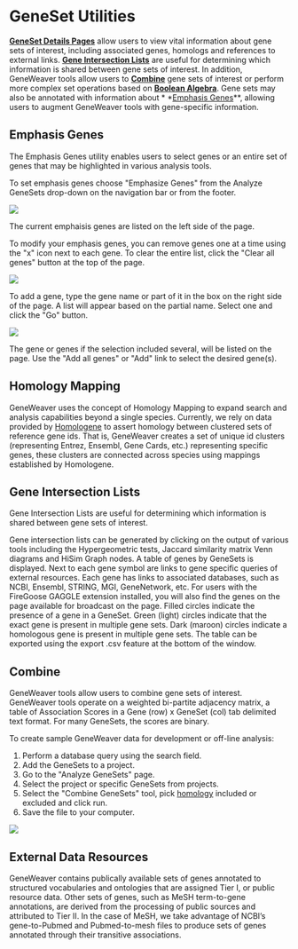 **GeneSet Utilities**
======================
**[GeneSet Details Pages](#geneset-details-pages)** allow users to view vital
information about gene sets of interest, including associated genes, homologs and
references to external links. **[Gene Intersection Lists](#gene-intersection-lists)**
are useful for determining which information is shared between gene sets of interest. In
addition, GeneWeaver tools allow users to **[Combine](#combine)** gene sets of interest
or perform more complex set operations based on **[Boolean Algebra](#boolean-algebra)**.
Gene sets may also be annotated with information about *
*[Emphasis Genes](#emphasis-genes)**, allowing users to augment GeneWeaver tools with
gene-specific information.

## Emphasis Genes

The Emphasis Genes utility enables users to select genes or an entire set of genes that
may be highlighted in various analysis tools.

To set emphasis genes choose "Emphasize Genes" from the Analyze GeneSets drop-down on
the navigation bar or from the footer.

![](../assets/images/Emphasize_genes_01.png)

The current emphaisis genes are listed on the left side of the page.

To modify your emphasis genes, you can remove genes one at a time using the "x" icon
next to each gene. To clear the entire list, click the "Clear all genes" button at the
top of the page.

![](../assets/images/Emphasize_genes_02.png)

To add a gene, type the gene name or part of it in the box on the right side of the
page. A list will appear based on the partial name. Select one and click the "Go"
button.

![](../assets/images/Emphasize_genes_03.png)

The gene or genes if the selection included several, will be listed on the page. Use
the "Add all genes" or "Add" link to select the desired gene(s).

## Homology Mapping

GeneWeaver uses the concept of Homology Mapping to expand search and analysis
capabilities beyond a single species. Currently, we rely on data provided
by [Homologene](https://www.ncbi.nlm.nih.gov/homologene) to assert homology between
clustered sets of reference gene ids. That is, GeneWeaver creates a set of unique id
clusters (representing Entrez, Ensembl, Gene Cards, etc.) representing specific genes,
these clusters are connected across species using mappings established by Homologene.

## Gene Intersection Lists

Gene Intersection Lists are useful for determining which information is shared between
gene sets of interest.

Gene intersection lists can be generated by clicking on the output of various tools
including the Hypergeometric tests, Jaccard similarity matrix Venn diagrams and HiSim
Graph nodes. A table of genes by GeneSets is displayed. Next to each gene symbol are
links to gene specific queries of external resources. Each gene has links to associated
databases, such as NCBI, Ensembl, STRING, MGI, GeneNetwork, etc. For users with the
FireGoose GAGGLE extension installed, you will also find the genes on the page available
for broadcast on the page. Filled circles indicate the presence of a gene in a GeneSet.
Green (light) circles indicate that the exact gene is present in multiple gene sets.
Dark (maroon) circles indicate a homologous gene is present in multiple gene sets. The
table can be exported using the export .csv feature at the bottom of the window.

## Combine

GeneWeaver tools allow users to combine gene sets of interest. GeneWeaver tools operate
on a weighted bi-partite adjacency matrix, a table of Association Scores in a Gene (row)
x GeneSet (col) tab delimited text format. For many GeneSets, the scores are binary.

To create sample GeneWeaver data for development or off-line analysis:

1. Perform a database query using the search field.
2. Add the GeneSets to a project.
3. Go to the "Analyze GeneSets" page.
4. Select the project or specific GeneSets from projects.
5. Select the "Combine GeneSets" tool, pick [homology](#homology-mapping) included or
   excluded and click run.
6. Save the file to your computer.

![](../assets/images/Combine_genesets.png)

## External Data Resources

GeneWeaver contains publically available sets of genes annotated to structured
vocabularies and ontologies that are assigned Tier I, or public resource data. Other
sets of genes, such as MeSH term-to-gene annotations, are derived from the processing of
public sources and attributed to Tier II. In the case of MeSH, we take advantage of
NCBI’s gene-to-Pubmed and Pubmed-to-mesh files to produce sets of genes annotated
through their transitive associations.
